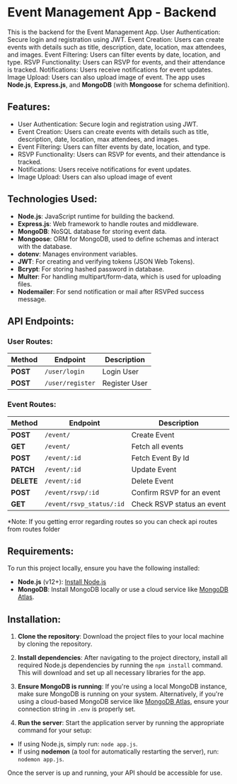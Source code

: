 # Event Management App - Backend

This is the backend for the Event Management App. User Authentication: Secure login and registration using JWT.
Event Creation: Users can create events with details such as title, description, date, location, max attendees, and images.
Event Filtering: Users can filter events by date, location, and type.
RSVP Functionality: Users can RSVP for events, and their attendance is tracked.
Notifications: Users receive notifications for event updates.
Image Upload: Users can also upload image of event. The app uses **Node.js**, **Express.js**, and **MongoDB** (with **Mongoose** for schema definition).

## Features:
- User Authentication: Secure login and registration using JWT.
- Event Creation: Users can create events with details such as title, description, date, location, max attendees, and images.
- Event Filtering: Users can filter events by date, location, and type.
- RSVP Functionality: Users can RSVP for events, and their attendance is tracked.
- Notifications: Users receive notifications for event updates.
- Image Upload: Users can also upload image of event

## Technologies Used:
- **Node.js**: JavaScript runtime for building the backend.
- **Express.js**: Web framework to handle routes and middleware.
- **MongoDB**: NoSQL database for storing event data.
- **Mongoose**: ORM for MongoDB, used to define schemas and interact with the database.
- **dotenv**: Manages environment variables.
- **JWT**: For creating and verifying tokens (JSON Web Tokens).
- **Bcrypt**: For storing hashed password in database.
- **Multer**: For handling multipart/form-data, which is used for uploading files.
- **Nodemailer**: For send notification or mail after RSVPed success message.

## API Endpoints:

### User Routes:

| Method | Endpoint                         | Description                        |
|--------|----------------------------------|------------------------------------|
| **POST**    | `/user/login`                    | Login User                      |
| **POST**     | `/user/register`                    | Register User                  |

### Event Routes:

| Method | Endpoint                         | Description                        |
|--------|----------------------------------|------------------------------------|
| **POST**    | `/event/`                       | Create Event                      |
| **GET**     | `/event/`                       | Fetch all events                  |
| **POST**    | `/event/:id`                    | Fetch Event By Id                 |
| **PATCH**   | `/event/:id`                    | Update Event                      |
| **DELETE**  | `/event/:id`                    | Delete Event                      |
| **POST**    | `/event/rsvp/:id`               | Confirm RSVP for an event             |
| **GET**     | `/event/rsvp_status/:id`        | Check RSVP status an event            |

*Note: If you getting error regarding routes so you can check api routes from routes folder

## Requirements:
To run this project locally, ensure you have the following installed:

- **Node.js** (v12+): [Install Node.js](https://nodejs.org/)
- **MongoDB**: Install MongoDB locally or use a cloud service like [MongoDB Atlas](https://www.mongodb.com/cloud/atlas).

## Installation:

1. **Clone the repository**: Download the project files to your local machine by cloning the repository.

2. **Install dependencies**: After navigating to the project directory, install all required Node.js dependencies by running the `npm install` command. This will download and set up all necessary libraries for the app.

3. **Ensure MongoDB is running**: If you're using a local MongoDB instance, make sure MongoDB is running on your system. Alternatively, if you're using a cloud-based MongoDB service like [MongoDB Atlas](https://www.mongodb.com/cloud/atlas), ensure your connection string in `.env` is properly set.

4. **Run the server**: Start the application server by running the appropriate command for your setup:
- If using Node.js, simply run: `node app.js`.
- If using **nodemon** (a tool for automatically restarting the server), run: `nodemon app.js`.

Once the server is up and running, your API should be accessible for use.
